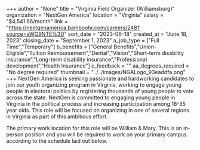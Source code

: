 +++
author = "None"
title = "Virginia Field Organizer (Williamsburg)"
organization = "NextGen America"
location = "Virginia"
salary = "$4,541.66/month"
link = "https://nextgenamerica.bamboohr.com/careers/248?source=aWQ9NTE%3D"
sort_date = "2023-06-18"
created_at = "June 18, 2023"
closing_date = "September 1, 2023"
a_job_type = ["Full Time","Temporary"]
b_benefits = ["General Benefits","Union-Eligible","Tuition Reimbursement","Dental","Vision","Short-term disability insurance","Long-term disability insurance","Professional development","Health Insurance"]
c_feedback = ""
aa_degrees_required = "No degree required"
thumbnail = "../../images/NGALogo_93eaddfa.png"
+++
NextGen America is seeking passionate and hardworking candidates to join our youth organizing program in Virginia, working to engage young people in electoral politics by registering thousands of young people to vote across the state. NextGen is committed to engaging young people in Virginia in the political process and increasing participation among 18-35 year olds. This role will be focused on organizing in one of several regions in Virginia as part of this ambitious effort. 

The primary work location for this role will be William & Mary. This is an in-person position and you will be required to work on your primary campus according to the schedule laid out below. 